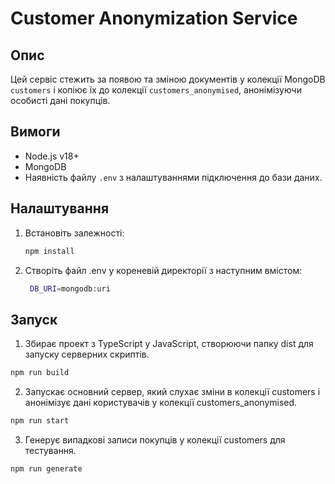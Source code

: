 # Customer Anonymization Service

## Опис

Цей сервіс стежить за появою та зміною документів у колекції MongoDB `customers` і копіює їх до колекції `customers_anonymised`, анонімізуючи особисті дані покупців.

## Вимоги

- Node.js v18+
- MongoDB
- Наявність файлу `.env` з налаштуваннями підключення до бази даних.

## Налаштування

1. Встановіть залежності:

   ```bash
   npm install
   ```

2. Створіть файл .env у кореневій директорії з наступним вмістом:

   ```bash
    DB_URI=mongodb:uri
   ```

## Запуск

1. Збирає проект з TypeScript у JavaScript, створюючи папку dist для запуску серверних скриптів.

```bash
npm run build
```

2. Запускає основний сервер, який слухає зміни в колекції customers і анонімізує дані користувачів у колекції customers_anonymised.

```bash
npm run start
```

3. Генерує випадкові записи покупців у колекції customers для тестування.

```bash
npm run generate
```
